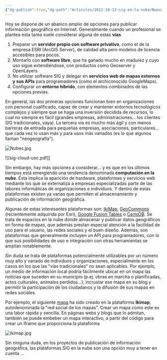 ```yaml
---
{"dg-publish":true,"dg-path":"Articulos/2012-10-13-sig-en-la-nube/Nuevas tendencias los SIG en la nube.md","permalink":"/articulos/2012-10-13-sig-en-la-nube/nuevas-tendencias-los-sig-en-la-nube/","title":"Nuevas tendencias: los SIG en la nube","tags":["analisis","ikimap","neogeografia","nube"]}
---
```


Hoy se dispone de un abanico amplio de opciones para publicar información geográfica en Internet. Generalmente cuando un profesional se plantea esta tarea suele considerar alguna de estas **vías**

1. Preparar un **servidor propio con software privativo**, como el de la empresa ESRI (ArcGIS Server), de calidad alta pero modelos de licencia accesibles para pocos.
2. Montarlo con **software libre**, que ha ganado mucho en madurez y cuyo uso sigue extendiéndose, con productos como Geoserver y OpenLayers.
3. No utilizar software SIG y delegar en **servicios web de mapas externos y sus APIs** para programadores (como el archiconocido GoogleMaps).
4. Configurar un **entorno híbrido**, con elementos combinados de las opciones previas.

En general, las dos primeras opciones funcionan bien en organizaciones con personal cualificado, capaz de crear y mantener entornos tecnológicos complejos y siempre que se haga una inversión decidida de recursos, lo cual no siempre es fácil (grandes empresas, administraciones... los clientes SIG tradicionales, vaya). La tercera vía es mucho más ágil y con menos barreras de entrada para pequeñas empresas, asociaciones, particulares... que cada vez lo usan más y para usos más variados (es lo que algunos llaman "neogeografía").

![Nubes.jpg](/img/user/Blog/Articulos/2012-10-13-sig-en-la-nube/media/Nubes.jpg)

![[sig-cloud-uoc.pdf]]

Sin embargo, hay más opciones a considerar... y es que en los últimos tiempos está emergiendo una tendencia denominada **computación en la nube**. Ésta implica la aparición de hardware, plataformas y servicios web mediante los que se externaliza a empresas especializadas parte de las labores informáticas de organizaciones e individuos. Y dentro de estas plataformas existen ya varias que permiten el almacenamiento y publicación de información geográfica.

Algunas de estas interesantes plataformas son: [IkiMap](http://www.ikimap.com/es "IkiMap"), [GeoCommons](http://geocommons.com/ "GeoCommons") (recientemente adquirida por Esri), [Google Fusion Tables](https://sites.google.com/site/fusiontablestalks/stories "Google Fusion Tables") o [CartoDB](http://cartodb.com/ "CartoDB"). Se trata de espacios en la nube donde almacenar y publicar datos geográficos en forma de mapas, que además prestan especial atención a la facilidad de uso para el usuario, las redes sociales y el buen diseño. Además, son plataformas que generalmente incluyen un API para programadores, con lo que sus posibilidades de uso e integración con otras herramientas se amplían notablemente.

Sin duda se trata de plataformas potencialmente utilizables por un número muy alto y variado de individuos y organizaciones, especialmente en los casos en los que las "vías tradicionales" no sean aplicables. Por ejemplo, un medio de información local podría fácilmente ubicar en un mapa las noticias que suceden en su municipio (p.ej. obras en marcha o planificadas, actos culturales, animales perdidos...), incrustar ese mapa en su blog y permitir la participación de los ciudadanos y la difusión de sus mapas en redes sociales.

Por ejemplo, el siguiente [mapa](http://www.ikimap.com/es/map/visitas-blog-13-octubre-2012 "mapa") ha sido creado en la plataforma **Ikimap**, autodenominada la "red social de los mapas". Crear un mapa como este es una labor rápida y sencilla. En páginas webs y blogs que lo admitan, también se puede embeber un mapa interactivo, a partir del código para crear un iframe que proporciona la plataforma

![ikimap.jpg](/img/user/Blog/Articulos/2012-10-13-sig-en-la-nube/media/ikimap.jpg)

Sin ninguna duda, en los proyectos de publicación de información geográfica, las plataformas SIG en la nube son una opción muy a tener en cuenta ...
